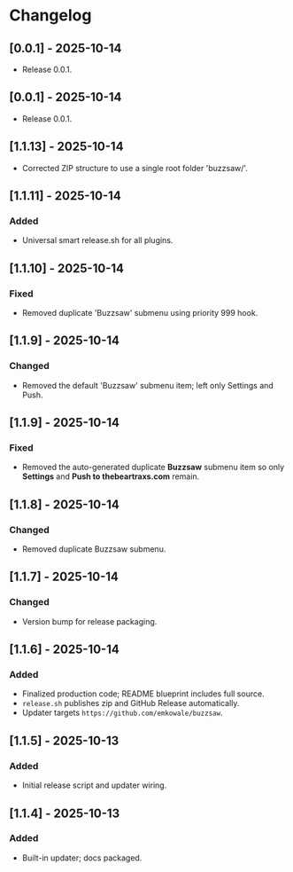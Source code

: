 # Changelog

## [0.0.1] - 2025-10-14
- Release 0.0.1.


## [0.0.1] - 2025-10-14
- Release 0.0.1.


## [1.1.13] - 2025-10-14
- Corrected ZIP structure to use a single root folder 'buzzsaw/'.


## [1.1.11] - 2025-10-14
### Added
- Universal smart release.sh for all plugins.


## [1.1.10] - 2025-10-14
### Fixed
- Removed duplicate 'Buzzsaw' submenu using priority 999 hook.


## [1.1.9] - 2025-10-14
### Changed
- Removed the default 'Buzzsaw' submenu item; left only Settings and Push.


## [1.1.9] - 2025-10-14
### Fixed
- Removed the auto-generated duplicate **Buzzsaw** submenu item so only **Settings** and **Push to thebeartraxs.com** remain.


## [1.1.8] - 2025-10-14
### Changed
- Removed duplicate Buzzsaw submenu.


## [1.1.7] - 2025-10-14
### Changed
- Version bump for release packaging.


## [1.1.6] - 2025-10-14
### Added
- Finalized production code; README blueprint includes full source.
- `release.sh` publishes zip and GitHub Release automatically.
- Updater targets `https://github.com/emkowale/buzzsaw`.

## [1.1.5] - 2025-10-13
### Added
- Initial release script and updater wiring.

## [1.1.4] - 2025-10-13
### Added
- Built-in updater; docs packaged.
